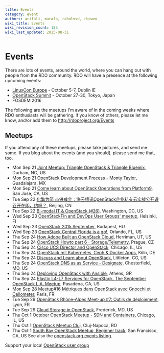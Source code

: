 ```yaml
---
title: Events
category: event
authors: arifali, marafa, rahulvsd, rbowen
wiki_title: Events
wiki_revision_count: 185
wiki_last_updated: 2015-08-31
---
```


# Events

There are lots of events, around the world, where you can hang out with people from the RDO community. RDO will have a presence at the following upcoming events:

*   [LinuxCon Europe](http://events.linuxfoundation.org/events/linuxcon-europe) - October 5-7, Dublin IE
*   [OpenStack Summit](https://www.openstack.org/summit) - October 27-30, Tokyo, Japan
*   FOSDEM 2016

The following are the meetups I'm aware of in the coming weeks where RDO enthusiasts will be gathering. If you know of others, please let me know, and/or add them to <http://rdoproject.org/Events>

## Meetups

If you attend any of these meetups, please take pictures, and send me some. If you blog about the events (and you should), please send me that, too.

* Mon Sep 21 [Joint Meetup: Triangle OpenStack & Triangle Bluemix](http://www.meetup.com/Triangle-OpenStack-Meetup/events/225367959/), Durham, NC, US
* Mon Sep 21 [OpenStack Development Process - Monty Taylor](http://www.meetup.com/OpenStack-GDL/events/224087006/), Guadalajara, MX
* Mon Sep 21 [Come learn about OpenStack Operations from Platform9](http://www.meetup.com/Silicon-Valley-OpenStack-Ops-Meetup/events/225127012/), San Jose, CA, US
* Tue Sep 22 [化繁为简 点铁成金：海云捷迅OpenStack企业私有云实战公开课召开在即，约吗？](http://www.meetup.com/China-OpenStack-User-Group/events/224963576/), Beijing, CN
* Tue Sep 22 [Bi-modal IT & OpenStack (#26)](http://www.meetup.com/OpenStackDC/events/224954102/), Washington, DC, US
* Wed Sep 23 [OpenStackFin and DevOps User Groups' meetup](http://www.meetup.com/OpenStack-Finland-User-Group/events/225087536/), Helsinki, FI
* Wed Sep 23 [OpenStack 2015 September](http://www.meetup.com/OpenStack-Hungary-Meetup-Group/events/225198785/), Budapest, HU
* Wed Sep 23 [OpenStack Central Florida is a go!](http://www.meetup.com/Orlando-Central-Florida-OpenStack-Meetup/events/224917186/), Orlando, FL, US
* Thu Sep 24 [How Adobe Built an OpenStack Cloud](http://www.meetup.com/openstack-utah/events/224939158/), Herriman, UT, US
* Thu Sep 24 [OpenStack Howto part 6 - Storage/Telemetry](http://www.meetup.com/OpenStack-Czech-User-Group-Meetup/events/222955580/), Prague, CZ
* Thu Sep 24 [Cisco UCS Director and OpenStack](http://www.meetup.com/The-Chicago-Cisco-Systems-Meetup-Group/events/225123811/), Chicago, IL, US
* Thu Sep 24 [OpenStack mit Kubernetes, Ceph & Docker Apps](http://www.meetup.com/OpenStack-X/events/219719012/), Köln, DE
* Thu Sep 24 [Discuss and Learn about OpenStack](http://www.meetup.com/OpenStack-Denver/events/224948248/), Littleton, CO, US
* Thu Sep 24 [OpenStack DNS as as Service - Designate](http://www.meetup.com/OpenStack-STL/events/225111289/), Chesterfield, MO, US
* Thu Sep 24 [Deploying OpenStack with Ansible](http://www.meetup.com/Athens-OpenStack-User-Group/events/225038590/), Athens, GR
* Thu Sep 24 [Elastic L4-L7 Services for OpenStack. The September OpenStack L.A. Meetup](http://www.meetup.com/OpenStack-LA/events/225213471/), Pasadena, CA, US
* Mon Sep 28 [Meetup#16 Métriques dans OpenStack avec Gnocchi et Ceilometer](http://www.meetup.com/OpenStack-France/events/225227112/), Paris, FR
* Tue Sep 29 [OpenStack Rhône-Alpes Meet-up #7: Outils de déploiement](http://www.meetup.com/OpenStack-Rhone-Alpes/events/220405945/), Lyon, FR
* Tue Sep 29 [Cloud Storage in OpenStack](http://www.meetup.com/Frederick-MD-OpenStack-Meetup/events/224922940/), Frederick, MD, US
* Thu Oct  1 [October OpenStack Meetup - SDN and Containers](http://www.meetup.com/meetup-group-NjZdcegA/events/225081881/), Chicago, IL, US
* Thu Oct  1 [OpenStack Meetup Cluj](http://www.meetup.com/OpenStackRomania/events/222910344/), Cluj-Napoca, RO
* Thu Oct  1 [South Bay OpenStack Meetup, Beginner track](http://www.meetup.com/openstack/events/221806052/), San Francisco, CA, US
See also the [openstack.org events listing](http://www.openstack.org/community/events/).

Support your local [OpenStack user group](https://wiki.openstack.org/wiki/OpenStack_User_Groups)
